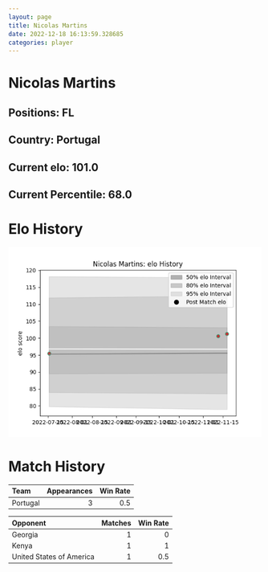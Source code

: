 ```yaml
---  
layout: page  
title: Nicolas Martins  
date: 2022-12-18 16:13:59.328685  
categories: player  
---
```

# Nicolas Martins

## Positions: FL

## Country: Portugal

## Current elo: 101.0

## Current Percentile: 68.0

# Elo History


![elo history](history_NicolasMartins.png)
# Match History


| Team     |   Appearances |   Win Rate |
|:---------|--------------:|-----------:|
| Portugal |             3 |        0.5 |

| Opponent                 |   Matches |   Win Rate |
|:-------------------------|----------:|-----------:|
| Georgia                  |         1 |        0   |
| Kenya                    |         1 |        1   |
| United States of America |         1 |        0.5 |